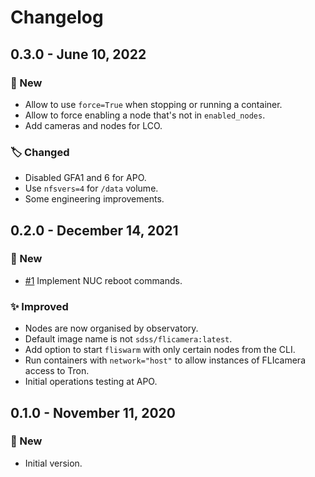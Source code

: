 # Changelog

## 0.3.0 - June 10, 2022

### 🚀 New

* Allow to use `force=True` when stopping or running a container.
* Allow to force enabling a node that's not in `enabled_nodes`.
* Add cameras and nodes for LCO.

### 🏷️ Changed

* Disabled GFA1 and 6 for APO.
* Use `nfsvers=4` for `/data` volume.
* Some engineering improvements.


## 0.2.0 - December 14, 2021

### 🚀 New

* [#1](https://github.com/sdss/fliswarm/issues/1) Implement NUC reboot commands.

### ✨ Improved

* Nodes are now organised by observatory.
* Default image name is not `sdss/flicamera:latest`.
* Add option to start `fliswarm` with only certain nodes from the CLI.
* Run containers with `network="host"` to allow instances of FLIcamera access to Tron.
* Initial operations testing at APO.


## 0.1.0 - November 11, 2020

### 🚀 New

* Initial version.
